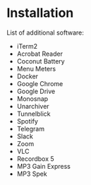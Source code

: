 # Installation

List of additional software:
- iTerm2
- Acrobat Reader
- Coconut Battery
- Menu Meters
- Docker
- Google Chrome
- Google Drive
- Monosnap
- Unarchiver
- Tunnelblick
- Spotify
- Telegram
- Slack
- Zoom
- VLC
- Recordbox 5
- MP3 Gain Express
- MP3 Spek
